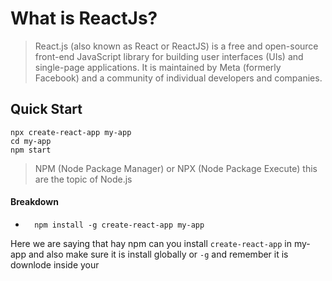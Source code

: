 # What is ReactJs? 

> React.js (also known as React or ReactJS) is a free and open-source front-end JavaScript library for building user interfaces (UIs) and single-page applications. It is maintained by Meta (formerly Facebook) and a community of individual developers and companies. 

## Quick Start
```base
npx create-react-app my-app
cd my-app
npm start
```

> NPM (Node Package Manager) or NPX (Node Package Execute) this are the topic of Node.js 

#### Breakdown 
- ```base
    npm install -g create-react-app my-app
    ```
Here we are saying that hay npm can you install `create-react-app` in my-app and also make sure it is install globally or `-g` and remember it is downlode inside your 





